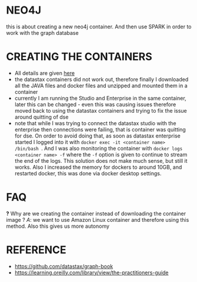 # NEO4J

this is about creating a new neo4j container. And then use SPARK in order to work with the graph database


# CREATING THE CONTAINERS
* All details are given [here](https://github.com/datastax/graph-book/blob/master/docker-compose.yml)
* the datastax containers did not work out, therefore finally I downloaded all the JAVA files and docker files and unzipped and mounted them in a container
* currently I am running the Studio and Enterprise in the same container, later this can be changed - even this was causing issues therefore moved back to using the datastax containers and trying to fix the issue around quitting of dse 
* note that while I was trying to connect the datastax studio with the enterprise then connections were failing, that is container was quitting for dse. On order to avoid doing that, as soon as datastax enterprise started I logged into it with `docker exec -it <container name> /bin/bash `. And I was also monitoring the container with `docker logs <container name> -f` where the `-f` option is given to continue to stream the end of the logs. This solution does not make much sense, but still it works. Also I increased the memory for dockers to around 10GB, and restarted docker, this was done via docker desktop settings.








# FAQ
__?__ Why are we creating the container instead of downloading the container image ?
_A_: we want to use Amazon Linux container and therefore using this method. Also this gives us more autonomy  


# REFERENCE
* https://github.com/datastax/graph-book
* https://learning.oreilly.com/library/view/the-practitioners-guide 